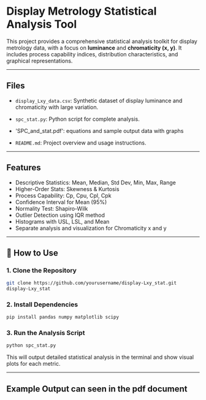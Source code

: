 
# Display Metrology Statistical Analysis Tool

This project provides a comprehensive statistical analysis toolkit for display metrology data, with a focus on **luminance** and **chromaticity (x, y)**. It includes process capability indices, distribution characteristics, and graphical representations.

---

## Files

- `display_Lxy_data.csv`: Synthetic dataset of display luminance and chromaticity with large variation.
- `spc_stat.py`: Python script for complete analysis.

- 'SPC_and_stat.pdf': equations and sample output data with graphs

- `README.md`: Project overview and usage instructions.

---

## Features

- Descriptive Statistics: Mean, Median, Std Dev, Min, Max, Range
- Higher-Order Stats: Skewness & Kurtosis
- Process Capability: Cp, Cpu, Cpl, Cpk
- Confidence Interval for Mean (95%)
- Normality Test: Shapiro-Wilk
- Outlier Detection using IQR method
- Histograms with USL, LSL, and Mean
- Separate analysis and visualization for Chromaticity x and y

---

## 🚀 How to Use

### 1. Clone the Repository

```bash
git clone https://github.com/yourusername/display-Lxy_stat.git
display-Lxy_stat
```

### 2. Install Dependencies

```bash
pip install pandas numpy matplotlib scipy
```

### 3. Run the Analysis Script

```bash
python spc_stat.py
```

This will output detailed statistical analysis in the terminal and show visual plots for each metric.

---

## Example Output can seen in the pdf document

